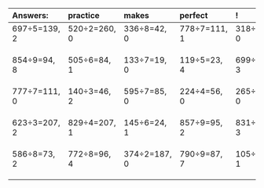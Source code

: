 | Answers: | practice | makes | perfect | ! |
| :--- | :--- | :--- | :--- | :--- |
| 697÷5=139, 2 | 520÷2=260, 0 | 336÷8=42, 0 | 778÷7=111, 1 | 318÷6=53, 0 | 
|   |   |   |   |   | 
|   |   |   |   |   | 
|   |   |   |   |   | 
| 854÷9=94, 8 | 505÷6=84, 1 | 133÷7=19, 0 | 119÷5=23, 4 | 699÷6=116, 3 | 
|   |   |   |   |   | 
|   |   |   |   |   | 
|   |   |   |   |   | 
| 777÷7=111, 0 | 140÷3=46, 2 | 595÷7=85, 0 | 224÷4=56, 0 | 265÷5=53, 0 | 
|   |   |   |   |   | 
|   |   |   |   |   | 
|   |   |   |   |   | 
| 623÷3=207, 2 | 829÷4=207, 1 | 145÷6=24, 1 | 857÷9=95, 2 | 831÷9=92, 3 | 
|   |   |   |   |   | 
|   |   |   |   |   | 
|   |   |   |   |   | 
| 586÷8=73, 2 | 772÷8=96, 4 | 374÷2=187, 0 | 790÷9=87, 7 | 105÷8=13, 1 | 
|   |   |   |   |   | 
|   |   |   |   |   | 
|   |   |   |   |   | 
